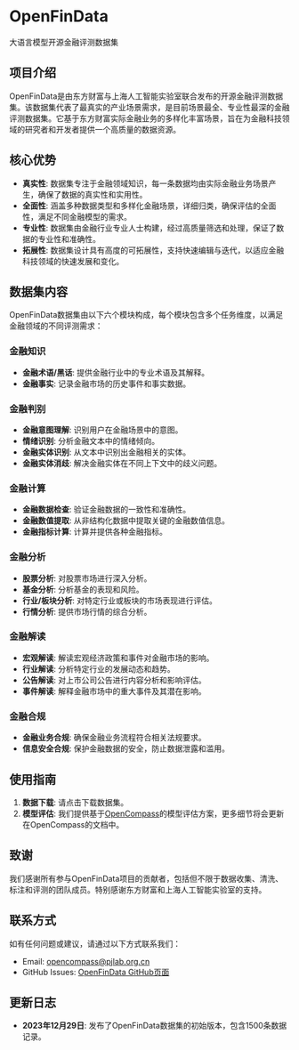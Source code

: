 # OpenFinData

大语言模型开源金融评测数据集

## 项目介绍

OpenFinData是由东方财富与上海人工智能实验室联合发布的开源金融评测数据集。该数据集代表了最真实的产业场景需求，是目前场景最全、专业性最深的金融评测数据集。它基于东方财富实际金融业务的多样化丰富场景，旨在为金融科技领域的研究者和开发者提供一个高质量的数据资源。

## 核心优势

- **真实性**: 数据集专注于金融领域知识，每一条数据均由实际金融业务场景产生，确保了数据的真实性和实用性。
- **全面性**: 涵盖多种数据类型和多样化金融场景，详细归类，确保评估的全面性，满足不同金融模型的需求。
- **专业性**: 数据集由金融行业专业人士构建，经过高质量筛选和处理，保证了数据的专业性和准确性。
- **拓展性**: 数据集设计具有高度的可拓展性，支持快速编辑与迭代，以适应金融科技领域的快速发展和变化。

## 数据集内容

OpenFinData数据集由以下六个模块构成，每个模块包含多个任务维度，以满足金融领域的不同评测需求：

### 金融知识
- **金融术语/黑话**: 提供金融行业中的专业术语及其解释。
- **金融事实**: 记录金融市场的历史事件和事实数据。

### 金融判别
- **金融意图理解**: 识别用户在金融场景中的意图。
- **情绪识别**: 分析金融文本中的情绪倾向。
- **金融实体识别**: 从文本中识别出金融相关的实体。
- **金融实体消歧**: 解决金融实体在不同上下文中的歧义问题。

### 金融计算
- **金融数据检查**: 验证金融数据的一致性和准确性。
- **金融数值提取**: 从非结构化数据中提取关键的金融数值信息。
- **金融指标计算**: 计算并提供各种金融指标。

### 金融分析
- **股票分析**: 对股票市场进行深入分析。
- **基金分析**: 分析基金的表现和风险。
- **行业/板块分析**: 对特定行业或板块的市场表现进行评估。
- **行情分析**: 提供市场行情的综合分析。

### 金融解读
- **宏观解读**: 解读宏观经济政策和事件对金融市场的影响。
- **行业解读**: 分析特定行业的发展动态和趋势。
- **公告解读**: 对上市公司公告进行内容分析和影响评估。
- **事件解读**: 解释金融市场中的重大事件及其潜在影响。

### 金融合规
- **金融业务合规**: 确保金融业务流程符合相关法规要求。
- **信息安全合规**: 保护金融数据的安全，防止数据泄露和滥用。

## 使用指南

1. **数据下载**: 请点击[]()下载数据集。
2. **模型评估**: 我们提供基于[OpenCompass](https://github.com/open-compass/opencompass)的模型评估方案，更多细节将会更新在OpenCompass的文档中。

## 致谢

我们感谢所有参与OpenFinData项目的贡献者，包括但不限于数据收集、清洗、标注和评测的团队成员。特别感谢东方财富和上海人工智能实验室的支持。

## 联系方式

如有任何问题或建议，请通过以下方式联系我们：

- Email: [opencompass@pjlab.org.cn](mailto:opencompass@pjlab.org.cn)
- GitHub Issues: [OpenFinData GitHub页面](https://github.com/open-compass/OpenFinData/issues)


## 更新日志

- **2023年12月29日**: 发布了OpenFinData数据集的初始版本，包含1500条数据记录。



